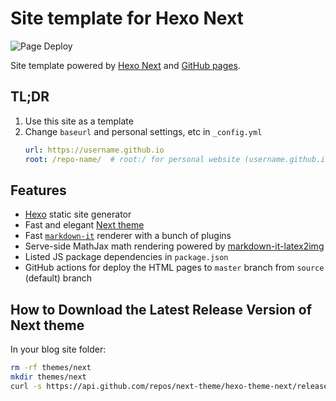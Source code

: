 # Site template for Hexo Next

![Page Deploy](https://img.shields.io/github/workflow/status/sosiristseng/site-hexo-next/Page%20Deploy/source?style=flat-square)

Site template powered by [Hexo Next](https://theme-next.js.org/) and [GitHub pages](https://pages.github.com/).

## TL;DR
1. Use this site as a template
2. Change `baseurl` and personal settings, etc in `_config.yml`
   ```yml
   url: https://username.github.io
   root: /repo-name/  # root:/ for personal website (username.github.io)
   ```

## Features
- [Hexo](https://hexo.io/zh-tw/) static site generator
- Fast and elegant [Next theme](https://theme-next.js.org/)
- Fast [`markdown-it`](https://github.com/hexojs/hexo-renderer-markdown-it) renderer with a bunch of plugins
- Serve-side MathJax math rendering powered by [markdown-it-latex2img](https://github.com/MakerGYT/markdown-it-latex2img)
- Listed JS package dependencies in `package.json`
- GitHub actions for deploy the HTML pages to `master` branch from `source` (default) branch

## How to Download the Latest Release Version of Next theme

In your blog site folder:

```bash
rm -rf themes/next
mkdir themes/next
curl -s https://api.github.com/repos/next-theme/hexo-theme-next/releases/latest | grep tarball_url | cut -d '"' -f 4 | wget -i - -O- | tar -zx -C themes/next --strip-components=1
```
